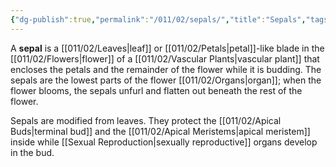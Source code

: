```yaml
---
{"dg-publish":true,"permalink":"/011/02/sepals/","title":"Sepals","tags":["BIOL412"],"noteIcon":"1","created":"2024-09-26T13:45:04.126-07:00","updated":"2024-09-26T15:25:05.458-07:00"}
---
```


A **sepal** is a [[011/02/Leaves\|leaf]] or [[011/02/Petals\|petal]]-like blade in the [[011/02/Flowers\|flower]] of a [[011/02/Vascular Plants\|vascular plant]] that encloses the petals and the remainder of the flower while it is budding. The sepals are the lowest parts of the flower [[011/02/Organs\|organ]]; when the flower blooms, the sepals unfurl and flatten out beneath the rest of the flower.

Sepals are modified from leaves. They protect the [[011/02/Apical Buds\|terminal bud]] and the [[011/02/Apical Meristems\|apical meristem]] inside while [[Sexual Reproduction\|sexually reproductive]] organs develop in the bud.